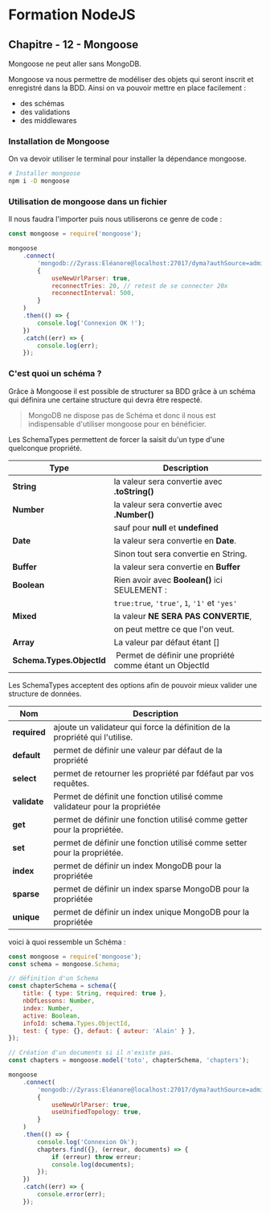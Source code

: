 # Formation NodeJS

## Chapitre - 12 - Mongoose

Mongoose ne peut aller sans MongoDB.

Mongoose va nous permettre de modéliser des objets qui seront inscrit et enregistré dans la BDD. Ainsi on va pouvoir mettre en place facilement :

-   des schémas
-   des validations
-   des middlewares

### Installation de Mongoose

On va devoir utiliser le terminal pour installer la dépendance mongoose.

```sh
# Installer mongoose
npm i -D mongoose
```

### Utilisation de mongoose dans un fichier

Il nous faudra l'importer puis nous utiliserons ce genre de code :

```js
const mongoose = require('mongoose');

mongoose
	.connect(
		'mongodb://Zyrass:Eléanore@localhost:27017/dyma?authSource=admin',
		{
			useNewUrlParser: true,
			reconnectTries: 20, // retest de se connecter 20x
			reconnectInterval: 500,
		}
	)
	.then(() => {
		console.log('Connexion OK !');
	})
	.catch((err) => {
		console.log(err);
	});
```

### C'est quoi un schéma ?

Grâce à Mongoose il est possible de structurer sa BDD grâce à un schéma qui définira une certaine structure qui devra être respecté.

> MongoDB ne dispose pas de Schéma et donc il nous est indispensable d'utiliser mongoose pour en bénéficier.

Les SchemaTypes permettent de forcer la saisit du'un type d'une quelconque propriété.

| Type                      | Description                                              |
| ------------------------- | -------------------------------------------------------- |
| **String**                | la valeur sera convertie avec **.toString()**            |
| **Number**                | la valeur sera convertie avec **.Number()**              |
|                           | sauf pour **null** et **undefined**                      |
| **Date**                  | la valeur sera convertie en **Date**.                    |
|                           | Sinon tout sera convertie en String.                     |
| **Buffer**                | la valeur sera convertie en **Buffer**                   |
| **Boolean**               | Rien avoir avec **Boolean()** ici SEULEMENT :            |
|                           | `true:true`, `'true'`, `1`, `'1'` et `'yes'`             |
| **Mixed**                 | la valeur **NE SERA PAS CONVERTIE**,                     |
|                           | on peut mettre ce que l'on veut.                         |
| **Array**                 | La valeur par défaut étant []                            |
| **Schema.Types.ObjectId** |  Permet de définir une propriété comme étant un ObjectId |

Les SchemaTypes acceptent des options afin de pouvoir mieux valider une structure de données.

| Nom          | Description                                                                 |
| ------------ | --------------------------------------------------------------------------- |
| **required** | ajoute un validateur qui force la définition de la propriété qui l'utilise. |
| **default**  | permet de définir une valeur par défaut de la propriété                     |
| **select**   | permet de retourner les propriété par fdéfaut par vos requêtes.             |
| **validate** | Permet de définit une fonction utilisé comme validateur pour la propriétée  |
| **get**      | permet de définir une fonction utilisé comme getter pour la propriétée.     |
| **set**      | permet de définir une fonction utilisé comme setter pour la propriétée.     |
| **index**    | permet de définir un index MongoDB pour la propriétée                       |
| **sparse**   | permet de définir un index sparse MongoDB pour la propriétée                |
| **unique**   | permet de définir un index unique MongoDB pour la propriétée                |

voici à quoi ressemble un Schéma :

```js
const mongoose = require('mongoose');
const schema = mongoose.Schema;

// définition d'un Schema
const chapterSchema = schema({
	title: { type: String, required: true },
	nbOfLessons: Number,
	index: Number,
	active: Boolean,
	infoId: schema.Types.ObjectId,
	test: { type: {}, defaut: { auteur: 'Alain' } },
});

// Création d'un documents si il n'existe pas.
const chapters = mongoose.model('toto', chapterSchema, 'chapters');

mongoose
	.connect(
		'mongodb://Zyrass:Eléanore@localhost:27017/dyma?authSource=admin',
		{
			useNewUrlParser: true,
			useUnifiedTopology: true,
		}
	)
	.then(() => {
		console.log('Connexion Ok');
		chapters.find({}, (erreur, documents) => {
			if (erreur) throw erreur;
			console.log(documents);
		});
	})
	.catch((err) => {
		console.error(err);
	});
```
